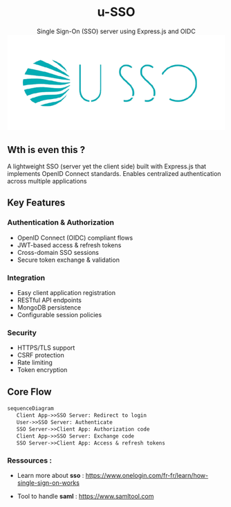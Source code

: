 <center >
<h1> u-SSO  </h1>
Single Sign-On (SSO) server using Express.js and OIDC

<img src='./assests/usso-removebg-preview.png'> 
</center>

## Wth is even this ?

A lightweight SSO (server yet the client side) built with Express.js that implements OpenID Connect standards. Enables centralized authentication across multiple applications  

## Key Features

### Authentication & Authorization
- OpenID Connect (OIDC) compliant flows
- JWT-based access & refresh tokens  
- Cross-domain SSO sessions
- Secure token exchange & validation

### Integration
- Easy client application registration
- RESTful API endpoints
- MongoDB persistence
- Configurable session policies

### Security
- HTTPS/TLS support
- CSRF protection
- Rate limiting
- Token encryption

## Core Flow
```mermaid
sequenceDiagram
   Client App->>SSO Server: Redirect to login
   User->>SSO Server: Authenticate
   SSO Server->>Client App: Authorization code
   Client App->>SSO Server: Exchange code
   SSO Server->>Client App: Access & refresh tokens

```
### Ressources :
- Learn more about **sso**  : https://www.onelogin.com/fr-fr/learn/how-single-sign-on-works

- Tool to handle **saml** : https://www.samltool.com



